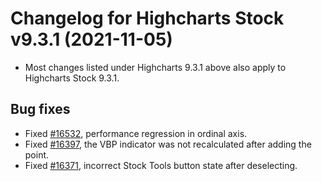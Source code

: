 # Changelog for Highcharts Stock v9.3.1 (2021-11-05)

- Most changes listed under Highcharts 9.3.1 above also apply to Highcharts Stock 9.3.1.

## Bug fixes
- Fixed [#16532](https://github.com/highcharts/highcharts/issues/16532), performance regression in ordinal axis.
- Fixed [#16397](https://github.com/highcharts/highcharts/issues/16397), the VBP indicator was not recalculated after adding the point.
- Fixed [#16371](https://github.com/highcharts/highcharts/issues/16371), incorrect Stock Tools button state after deselecting.
